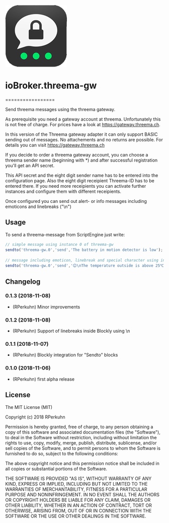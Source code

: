 ![Logo](admin/threema-gw-whitebg.png)
# ioBroker.threema-gw
=================

Send threema messages using the threema gateway.

As prerequisite you need a gateway account at threema. Unfortunately this is not free of charge. 
For prices have a look at https://gateway.threema.ch.

In this version of the Threema gateway adapter it can only support BASIC sending out of messages. No attachements and no returns are possible. For details you can visit https://gateway.threema.ch

If you decide to order a threema gateway account, you can choose a threema sender name (beginning with *) and after successful registration you'll get an API secret.

This API secret and the eight digit sender name has to be entered into the configuration page.
Also the eight digit receipient Threema-ID has to be entered there.
If you need more receipients you can activate further instances and configure them with different receipients.

Once configured you can send out alert- or info messages including emoticons and linebreaks ("\n")

## Usage

To send a threema-message from ScriptEngine just write:

```javascript
// simple message using instance 0 of threema-gw
sendto('threema-gw.0','send','The battery in motion detector is low');

// message including emoticon, linebreak and special character using instance 0 of threema-gw
sendto('threema-gw.0','send','😊\nThe temperature outside is above 25℃');

```

## Changelog
### 0.1.3 (2018-11-08)
* (RPerkuhn) Minor improvements

### 0.1.2 (2018-11-08)
* (RPerkuhn) Support of linebreaks inside Blockly using \n

### 0.1.1 (2018-11-07)
* (RPerkuhn) Blockly integration for "Sendto" blocks

### 0.1.0 (2018-11-06)
* (RPerkuhn) first alpha release

## License

The MIT License (MIT)

Copyright (c) 2018 RPerkuhn

Permission is hereby granted, free of charge, to any person obtaining a copy
of this software and associated documentation files (the "Software"), to deal
in the Software without restriction, including without limitation the rights
to use, copy, modify, merge, publish, distribute, sublicense, and/or sell
copies of the Software, and to permit persons to whom the Software is
furnished to do so, subject to the following conditions:

The above copyright notice and this permission notice shall be included in
all copies or substantial portions of the Software.

THE SOFTWARE IS PROVIDED "AS IS", WITHOUT WARRANTY OF ANY KIND, EXPRESS OR
IMPLIED, INCLUDING BUT NOT LIMITED TO THE WARRANTIES OF MERCHANTABILITY,
FITNESS FOR A PARTICULAR PURPOSE AND NONINFRINGEMENT. IN NO EVENT SHALL THE
AUTHORS OR COPYRIGHT HOLDERS BE LIABLE FOR ANY CLAIM, DAMAGES OR OTHER
LIABILITY, WHETHER IN AN ACTION OF CONTRACT, TORT OR OTHERWISE, ARISING FROM,
OUT OF OR IN CONNECTION WITH THE SOFTWARE OR THE USE OR OTHER DEALINGS IN
THE SOFTWARE.
